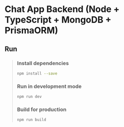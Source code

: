 # Chat App Backend (Node + TypeScript + MongoDB + PrismaORM)

## Run

> ### Install dependencies
>
> ```sh
> npm install --save
> ```
>
> ### Run in development mode
>
> ```sh
> npm run dev
> ```
>
> ### Build for production
>
> ```sh
> npm run build
> ```
